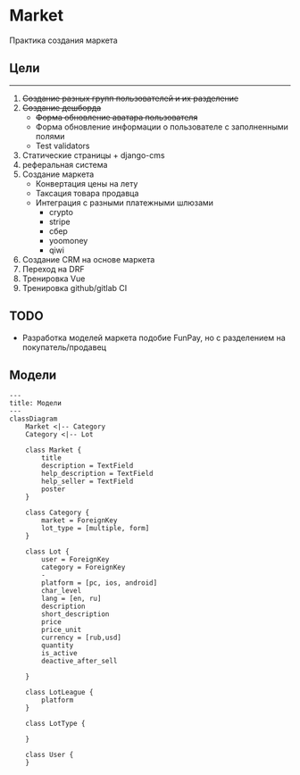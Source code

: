 # Market

Практика создания маркета

## Цели

---
1. ~~Создание разных групп пользователей и их разделение~~
2. ~~Создание дешборда~~
    - ~~Форма обновление аватара пользователя~~
    - Форма обновление информации о пользователе с заполненными полями
    - Test validators
3. Статические страницы + django-cms
4. реферальная система
5. Создание маркета
    - Конвертация цены на лету
    - Таксация товара продавца
    - Интеграция с разными платежными шлюзами
        - crypto
        - stripe
        - сбер
        - yoomoney
        - qiwi
6. Создание CRM на основе маркета
7. Переход на DRF
8. Тренировка Vue
9. Тренировка github/gitlab CI


## TODO

- Разработка моделей маркета подобие FunPay, но с разделением на покупатель/продавец


## Модели

```mermaid
---
title: Модели
---
classDiagram
    Market <|-- Category
    Category <|-- Lot

    class Market {
        title
        description = TextField
        help_description = TextField
        help_seller = TextField
        poster
    }

    class Category {
        market = ForeignKey
        lot_type = [multiple, form]
    }

    class Lot {
        user = ForeignKey
        category = ForeignKey
        -
        platform = [pc, ios, android]
        char_level
        lang = [en, ru]
        description
        short_description
        price
        price_unit
        currency = [rub,usd]
        quantity
        is_active
        deactive_after_sell

    }

    class LotLeague {
        platform
    }

    class LotType {

    }

    class User {
    }

```
